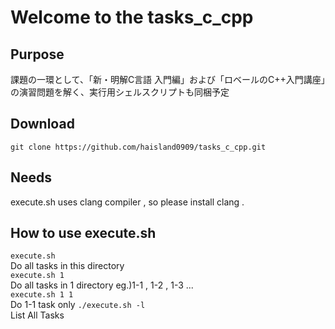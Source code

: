 # Welcome to the tasks_c_cpp
## Purpose
課題の一環として、「新・明解C言語 入門編」および「ロベールのC++入門講座」の演習問題を解く、実行用シェルスクリプトも同梱予定
## Download
`git clone https://github.com/haisland0909/tasks_c_cpp.git`
## Needs
execute.sh uses clang compiler , so please install clang .
## How to use execute.sh
`execute.sh`  
Do all tasks in this directory  
`execute.sh 1`  
Do all tasks in 1 directory eg.)1-1 , 1-2 , 1-3 ...  
`execute.sh 1 1`  
Do 1-1 task only
`./execute.sh -l`  
List All Tasks



